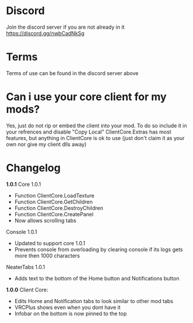 # Discord
Join the discord server if you are not already in it
https://discord.gg/nwbCadNkSg

# Terms
Terms of use can be found in the discord server above

# Can i use your core client for my mods?
Yes, just do not rip or embed the client into your mod.
To do so include it in your refrences and disable "Copy Local"
ClientCore.Extras has most features, but anything in ClientCore is ok to use (just don't claim it as your own nor give my client dlls away)

# Changelog
**1.0.1**
  Core 1.0.1
  - Function ClientCore.LoadTexture
  - Function ClientCore.GetChildren
  - Function ClientCore.DestroyChildren
  - Function ClientCore.CreatePanel
  - Now allows scrolling tabs
 
  Console 1.0.1
  - Updated to support core 1.0.1
  - Prevents console from overloading by clearing console if its logs gets more then 1000 characters
 
  NeaterTabs 1.0.1
  - Adds text to the bottom of the Home button and Notifications button


**1.0.0**
  Client Core:
   - Edits Home and Notification tabs to look similar to other mod tabs
   - VRCPlus shows even when you dont have it
   - Infobar on the bottom is now pinned to the top
